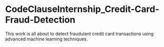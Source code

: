 # CodeClauseInternship_Credit-Card-Fraud-Detection
This work is all about to detect fraudulent credit card transactions using advanced machine learning techniques.
